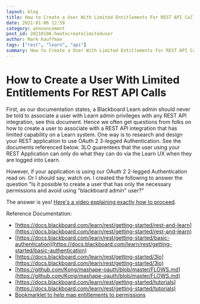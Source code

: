 ```yaml
---
layout: blog
title: How to Create a User With Limited Entitlements For REST API Calls
date: 2021-01-06 12:59
category: announcement
post_id: 20210106-howtocreatelimiteduser
author: Mark Kauffman
tags: ["rest", "learn", "api"]
summary: How to Create a User With Limited Entitlements For REST API Calls
---
```


# How to Create a User With Limited Entitlements For REST API Calls

First, as our documentation states, a Blackboard Learn admin should never be told to associate a user with Learn admin privileges with any REST API integration, see this document. Hence we often get questions from folks on how to create a user to associate with a REST API integration that has limited capability on a Learn system. One way is to research and design your REST application to use OAuth 2 3-legged Authentication. See the documents referenced below. 3LO guarentees that the user using your REST Application can only do what they can do via the Learn UX when they are logged into Learn.

However, if your application is using our OAuth 2 2-legged Authentication read on. Or I should say, watch on. I created the following to answer the question "Is it possible to create a user that has only the necessary permissions and avoid using "blackboard admin" user?"

The answer is yes! [Here's a video explaining exactly how to proceed](https://youtu.be/uyKdbCpcZMc).

Reference Documentation:

- [https://docs.blackboard.com/learn/rest/getting-started/rest-and-learn](https://docs.blackboard.com/learn/rest/getting-started/rest-and-learn)
- [https://docs.blackboard.com/learn/rest/getting-started/basic-authentication](https://docs.blackboard.com/learn/rest/getting-started/basic-authentication)
- [https://docs.blackboard.com/learn/rest/getting-started/3lo](https://docs.blackboard.com/learn/rest/getting-started/3lo)
- [https://github.com/Kong/mashape-oauth/blob/master/FLOWS.md](https://github.com/Kong/mashape-oauth/blob/master/FLOWS.md)
- [https://docs.blackboard.com/learn/rest/getting-started/tutorials](https://docs.blackboard.com/learn/rest/getting-started/tutorials)
- [Bookmarklet to help map entitlements to permissions](https://community.blackboard.com/blogs/4/18)
